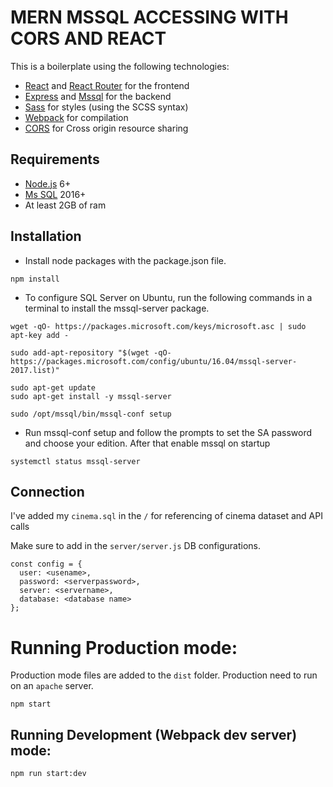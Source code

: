# MERN MSSQL ACCESSING WITH CORS AND REACT

This is a boilerplate using the following technologies:
- [React](https://facebook.github.io/react/) and [React Router](https://reacttraining.com/react-router/) for the frontend
- [Express](http://expressjs.com/) and [Mssql](https://www.microsoft.com/en-us/sql-server/sql-server-2017) for the backend
- [Sass](http://sass-lang.com/) for styles (using the SCSS syntax)
- [Webpack](https://webpack.github.io/) for compilation
- [CORS](https://www.npmjs.com/package/cors) for Cross origin resource sharing


## Requirements

- [Node.js](https://nodejs.org/en/) 6+
- [Ms SQL](https://www.microsoft.com/en-us/sql-server/sql-server-2017) 2016+
- At least 2GB of ram

## Installation
- Install node packages with the package.json file.
```shell
npm install
```

- To configure SQL Server on Ubuntu, run the following commands in a terminal to install the mssql-server package.
```shell
wget -qO- https://packages.microsoft.com/keys/microsoft.asc | sudo apt-key add -

sudo add-apt-repository "$(wget -qO- https://packages.microsoft.com/config/ubuntu/16.04/mssql-server-2017.list)"

sudo apt-get update
sudo apt-get install -y mssql-server

sudo /opt/mssql/bin/mssql-conf setup
```
- Run mssql-conf setup and follow the prompts to set the SA password and choose your edition. After that enable mssql on startup

``` shell
systemctl status mssql-server
```
## Connection
I've added my `cinema.sql` in the `/` for referencing of cinema dataset and API calls

Make sure to add in the `server/server.js` DB configurations.
```shell
const config = {
  user: <usename>,
  password: <serverpassword>,
  server: <servername>,
  database: <database name>
};
```
# Running Production mode:

Production mode files are added to the `dist` folder. Production need to run on an `apache` server.
```shell
npm start
```

## Running Development (Webpack dev server) mode:

```shell
npm run start:dev
```
